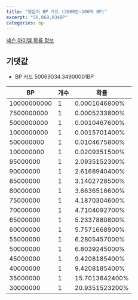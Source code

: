 ```yaml
---
title: "행운의 BP 카드 (3000만~100억 BP)"
excerpt: "50,069,034BP"
categories: bp
---
```

[넥슨 아이템 확률 정보](http://iteminfo.nexon.com/probability/fo4?sn=5777)

## 기댓값
  - BP 카드 50069034.34900001BP

|BP|개수|확률|
|---|---|---|
|10000000000|1|0.0001046800%|
|7500000000|1|0.0005233800%|
|5000000000|1|0.0010467600%|
|1000000000|1|0.0015701400%|
|500000000|1|0.0104675800%|
|100000000|1|0.0209351500%|
|95000000|1|2.0935152300%|
|90000000|1|2.6168940400%|
|85000000|1|3.1402728500%|
|80000000|1|3.6636516600%|
|75000000|1|4.1870304600%|
|70000000|1|4.7104092700%|
|65000000|1|5.2337880800%|
|60000000|1|5.7571668900%|
|55000000|1|6.2805457000%|
|50000000|1|6.8039245000%|
|45000000|1|9.4208185400%|
|40000000|1|9.4208185400%|
|35000000|1|15.7013642400%|
|30000000|1|20.9351523200%|
